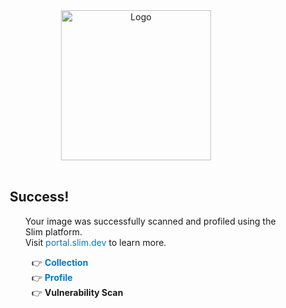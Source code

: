 <style>
.font-class {
  text-decoration: none;
  color: rgb(0, 120, 202);
  cursor:pointer;
}
    </style>
<div align="center">
  <a href="https://www.slim.ai/" target="_blank">
    <img src="https://www.slim.ai/_nuxt/img/logo_charcoal_424242.3a75b12.svg" alt="Logo" width="240">
  </a>
</div>
<br />
<div  style="margin-left:50px;">
<h2>Success!</h2>
<p style="margin-left:25px;"> 
Your image was successfully scanned and profiled using the Slim platform.<br />Visit <a class="font-class" href="https://portal.slim.dev/"  target="_blank">portal.slim.dev</a> to learn more.</p>
<div  style="margin-left:35px;">
👉 <a class="font-class" href="https://portal.slim.dev/collections/__COLLECTION__" target="_blank"><b>Collection</b></a><br />
👉 <a class="font-class" href="__PROFILE__" target="_blank"><b>Profile</b></a><br />
👉 <a class="font-class" href="" target="_blank"><b>Vulnerability Scan</b></a></div>
</div>